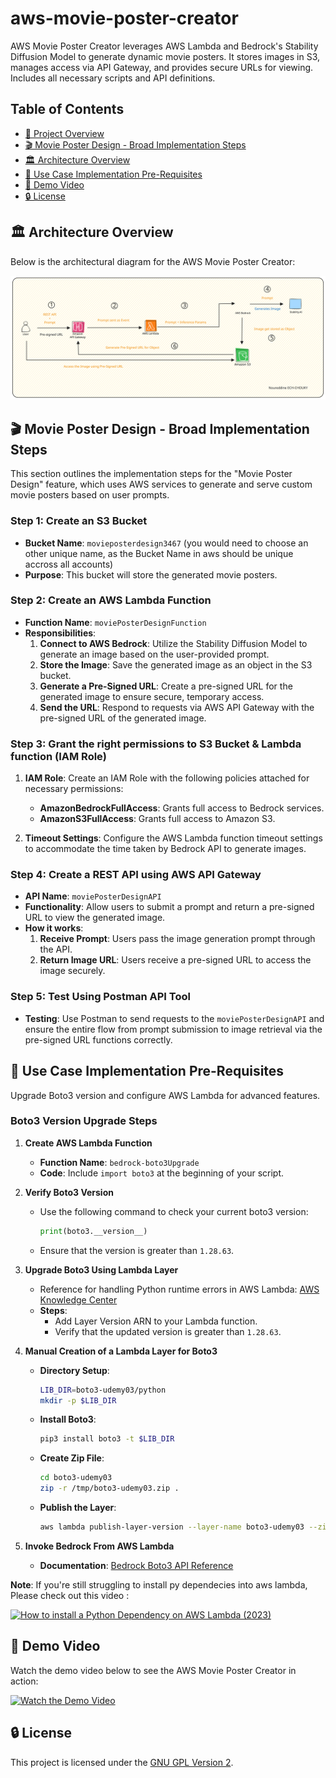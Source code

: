 # aws-movie-poster-creator
AWS Movie Poster Creator leverages AWS Lambda and Bedrock's Stability Diffusion Model to generate dynamic movie posters. It stores images in S3, manages access via API Gateway, and provides secure URLs for viewing. Includes all necessary scripts and API definitions.

## Table of Contents

- [🌟 Project Overview](#aws-movie-poster-creator)
- [🎬 Movie Poster Design - Broad Implementation Steps](#steps)
- [🏛 Architecture Overview](#architecture-overview)
- [🚀 Use Case Implementation Pre-Requisites](#use-case-implementation-pre-requisites)
- [🎥 Demo Video](#demo-video)
- [🔒 License](#license)

## 🏛 Architecture Overview

Below is the architectural diagram for the AWS Movie Poster Creator:

![AWS Movie Poster Creator Architecture](assets/aws-movie-poster-creator-architecture.excalidraw.svg)

## 🎬 Movie Poster Design - Broad Implementation Steps

This section outlines the implementation steps for the "Movie Poster Design" feature, which uses AWS services to generate and serve custom movie posters based on user prompts.

### Step 1: Create an S3 Bucket

- **Bucket Name**: `movieposterdesign3467` (you would need to choose an other unique name, as the Bucket Name in aws should be unique accross all accounts)
- **Purpose**: This bucket will store the generated movie posters.

### Step 2: Create an AWS Lambda Function

- **Function Name**: `moviePosterDesignFunction`
- **Responsibilities**:
  1. **Connect to AWS Bedrock**: Utilize the Stability Diffusion Model to generate an image based on the user-provided prompt.
  2. **Store the Image**: Save the generated image as an object in the S3 bucket.
  3. **Generate a Pre-Signed URL**: Create a pre-signed URL for the generated image to ensure secure, temporary access.
  4. **Send the URL**: Respond to requests via AWS API Gateway with the pre-signed URL of the generated image.


### Step 3: Grant the right permissions to S3 Bucket & Lambda function (IAM Role)

1. **IAM Role**: Create an IAM Role with the following policies attached for necessary permissions:
   - **AmazonBedrockFullAccess**: Grants full access to Bedrock services.
   - **AmazonS3FullAccess**: Grants full access to Amazon S3.

2. **Timeout Settings**: Configure the AWS Lambda function timeout settings to accommodate the time taken by Bedrock API to generate images.


### Step 4: Create a REST API using AWS API Gateway

- **API Name**: `moviePosterDesignAPI`
- **Functionality**: Allow users to submit a prompt and return a pre-signed URL to view the generated image.
- **How it works**:
  1. **Receive Prompt**: Users pass the image generation prompt through the API.
  2. **Return Image URL**: Users receive a pre-signed URL to access the image securely.

### Step 5: Test Using Postman API Tool

- **Testing**: Use Postman to send requests to the `moviePosterDesignAPI` and ensure the entire flow from prompt submission to image retrieval via the pre-signed URL functions correctly.

## 🚀 Use Case Implementation Pre-Requisites

Upgrade Boto3 version and configure AWS Lambda for advanced features.

### Boto3 Version Upgrade Steps

1. **Create AWS Lambda Function**
   - **Function Name**: `bedrock-boto3Upgrade`
   - **Code**: Include `import boto3` at the beginning of your script.

2. **Verify Boto3 Version**
   - Use the following command to check your current boto3 version:
     ```python
     print(boto3.__version__)
     ```
   - Ensure that the version is greater than `1.28.63`.

3. **Upgrade Boto3 Using Lambda Layer**
   - Reference for handling Python runtime errors in AWS Lambda: [AWS Knowledge Center](https://repost.aws/knowledge-center/lambda-python-runtime-errors)
   - **Steps**:
     - Add Layer Version ARN to your Lambda function.
     - Verify that the updated version is greater than `1.28.63`.

4. **Manual Creation of a Lambda Layer for Boto3**
   - **Directory Setup**:
     ```bash
     LIB_DIR=boto3-udemy03/python
     mkdir -p $LIB_DIR
     ```
   - **Install Boto3**:
     ```bash
     pip3 install boto3 -t $LIB_DIR
     ```
   - **Create Zip File**:
     ```bash
     cd boto3-udemy03
     zip -r /tmp/boto3-udemy03.zip .
     ```
   - **Publish the Layer**:
     ```bash
     aws lambda publish-layer-version --layer-name boto3-udemy03 --zip-file fileb:///tmp/boto3-udemy03.zip
     ```

5. **Invoke Bedrock From AWS Lambda**
   - **Documentation**: [Bedrock Boto3 API Reference](https://boto3.amazonaws.com/v1/documentation/api/latest/reference/services/bedrock-runtime.html)

**Note**: If you're still struggling to install py dependecies into aws lambda, Please check out  this video :

[![How to install a Python Dependency on AWS Lambda (2023)](http://img.youtube.com/vi/iluJFDUh-ck/0.jpg)](http://www.youtube.com/watch?v=iluJFDUh-ck "How to install a Python Dependency on AWS Lambda (2023)")

## 🎥 Demo Video

Watch the demo video below to see the AWS Movie Poster Creator in action:

[![Watch the Demo Video](http://img.youtube.com/vi/VIDEO_ID/0.jpg)](http://www.youtube.com/watch?v=VIDEO_ID "AWS Movie Poster Creator Demo")

## 🔒 License

This project is licensed under the [GNU GPL Version 2](https://www.gnu.org/licenses/old-licenses/gpl-2.0.en.html).
